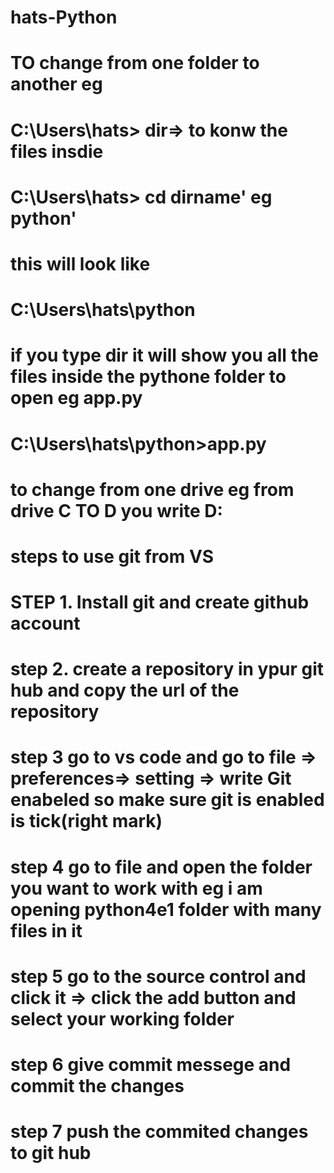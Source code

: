 # hats-Python
# TO change from one folder to another eg
# C:\Users\hats> dir=> to konw the files insdie
# C:\Users\hats> cd dirname' eg python'
# this will look like
# C:\Users\hats\python
# if you type dir it will show you all the files inside the pythone folder to open eg app.py 
#  C:\Users\hats\python>app.py
# to change from one drive eg from drive C TO D you write D:
# steps to use git from VS
# STEP 1. Install git and create github account
# step 2. create a repository in ypur git hub and copy the url of the repository
# step 3 go to vs code and go to file => preferences=> setting => write Git enabeled so make sure git is enabled is tick(right mark)
# step 4 go to file and open the folder you want to work with eg i am opening python4e1 folder with many files in it
# step 5 go to the source control and click it => click the add button and select your working folder
# step 6 give commit messege and commit the changes
# step 7 push the commited changes to git hub
